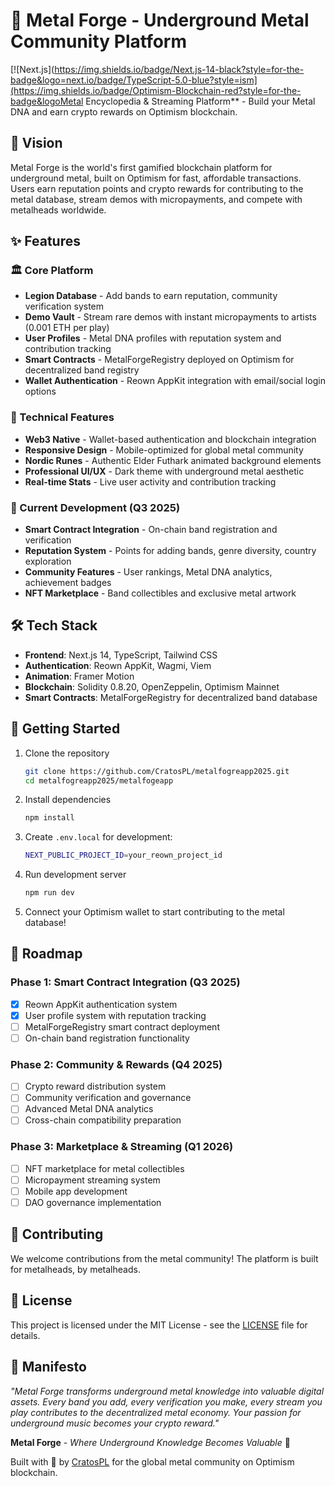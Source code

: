 # 🤘 Metal Forge - Underground Metal Community Platform

[![Next.js](https://img.shields.io/badge/Next.js-14-black?style=for-the-badge&logo=next.io/badge/TypeScript-5.0-blue?style=ism](https://img.shields.io/badge/Optimism-Blockchain-red?style=for-the-badge&logoMetal Encyclopedia & Streaming Platform** - Build your Metal DNA and earn crypto rewards on Optimism blockchain.

## 🎯 Vision

Metal Forge is the world's first gamified blockchain platform for underground metal, built on Optimism for fast, affordable transactions. Users earn reputation points and crypto rewards for contributing to the metal database, stream demos with micropayments, and compete with metalheads worldwide.

## ✨ Features

### 🏛️ Core Platform
- **Legion Database** - Add bands to earn reputation, community verification system
- **Demo Vault** - Stream rare demos with instant micropayments to artists (0.001 ETH per play)
- **User Profiles** - Metal DNA profiles with reputation system and contribution tracking
- **Smart Contracts** - MetalForgeRegistry deployed on Optimism for decentralized band registry
- **Wallet Authentication** - Reown AppKit integration with email/social login options

### 🎨 Technical Features
- **Web3 Native** - Wallet-based authentication and blockchain integration
- **Responsive Design** - Mobile-optimized for global metal community
- **Nordic Runes** - Authentic Elder Futhark animated background elements
- **Professional UI/UX** - Dark theme with underground metal aesthetic
- **Real-time Stats** - Live user activity and contribution tracking

### 🔮 Current Development (Q3 2025)
- **Smart Contract Integration** - On-chain band registration and verification
- **Reputation System** - Points for adding bands, genre diversity, country exploration
- **Community Features** - User rankings, Metal DNA analytics, achievement badges
- **NFT Marketplace** - Band collectibles and exclusive metal artwork

## 🛠 Tech Stack

- **Frontend**: Next.js 14, TypeScript, Tailwind CSS
- **Authentication**: Reown AppKit, Wagmi, Viem
- **Animation**: Framer Motion
- **Blockchain**: Solidity 0.8.20, OpenZeppelin, Optimism Mainnet
- **Smart Contracts**: MetalForgeRegistry for decentralized band database

## 🚀 Getting Started

1. Clone the repository
   ```bash
   git clone https://github.com/CratosPL/metalfogreapp2025.git
   cd metalfogreapp2025/metalfogeapp
   ```

2. Install dependencies
   ```bash
   npm install
   ```

3. Create `.env.local` for development:
   ```bash
   NEXT_PUBLIC_PROJECT_ID=your_reown_project_id
   ```

4. Run development server
   ```bash
   npm run dev
   ```

5. Connect your Optimism wallet to start contributing to the metal database!

## 🎯 Roadmap

### Phase 1: Smart Contract Integration (Q3 2025)
- [x] Reown AppKit authentication system
- [x] User profile system with reputation tracking
- [ ] MetalForgeRegistry smart contract deployment
- [ ] On-chain band registration functionality

### Phase 2: Community & Rewards (Q4 2025)
- [ ] Crypto reward distribution system
- [ ] Community verification and governance
- [ ] Advanced Metal DNA analytics
- [ ] Cross-chain compatibility preparation

### Phase 3: Marketplace & Streaming (Q1 2026)
- [ ] NFT marketplace for metal collectibles
- [ ] Micropayment streaming system
- [ ] Mobile app development
- [ ] DAO governance implementation

## 🤝 Contributing

We welcome contributions from the metal community! The platform is built for metalheads, by metalheads.

## 📜 License

This project is licensed under the MIT License - see the [LICENSE](LICENSE) file for details.

## 🎵 Manifesto

*"Metal Forge transforms underground metal knowledge into valuable digital assets. Every band you add, every verification you make, every stream you play contributes to the decentralized metal economy. Your passion for underground music becomes your crypto reward."*

**Metal Forge** - *Where Underground Knowledge Becomes Valuable* 🤘

Built with 🖤 by [CratosPL](https://github.com/CratosPL) for the global metal community on Optimism blockchain.